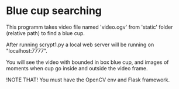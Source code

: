 # Blue cup searching

This programm takes video file named 'video.ogv' from 
'static' folder (relative path) to find a blue cup.

After running scrypt1.py a local web server will be running
on "localhost:7777".

You will see the video with bounded in box blue cup, and images of moments when cup go inside and outside the video frame.

!NOTE THAT!
You must have the OpenCV env and Flask framework.

	 

